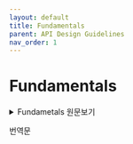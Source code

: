 ```yaml
---
layout: default
title: Fundamentals
parent: API Design Guidelines
nav_order: 1
---
```


# Fundamentals

<details>
<summary>Fundametals 원문보기</summary>
<div markdown="1">

- **Clarity at the point of use** is your most important goal. Entities such as methods and properties are declared only once but used repeatedly. Design APIs to make those uses clear and concise. When evaluating a design, reading a declaration is seldom sufficient; always examine a use case to make sure it looks clear in context.

- **Clarity is more important than brevity.** Although Swift code can be compact, it is a non-goal to enable the smallest possible code with the fewest characters. Brevity in Swift code, where it occurs, is a side-effect of the strong type system and features that naturally reduce boilerplate.

- **Write a documentation comment for every declaration.** Insights gained by writing documentation can have a profound impact on your design, so don’t put it off.   

  > If you are having trouble describing your API’s functionality in simple terms, you may have designed the wrong API.

  <details>
  <summary>DETAIL</summary>
  <div markdown="1">   

  - **Use Swift’s dialect of Markdown.**

  - **Begin with a summary** that describes the entity being declared. Often, an API can be completely understood from its declaration and its summary.

    ```swift
    /// Returns a "view" of `self` containing the same elements in
    /// reverse order.
    func reversed() -> ReverseCollection
    ```

    <details>
    <summary>DETAIL</summary>
    <div markdown="1">

    - **Focus on the summary**; it’s the most important part. Many excellent documentation comments consist of nothing more than a great summary.

    - **Use a single sentence fragment** if possible, ending with a period. Do not use a complete sentence.

    - **Describe what a function or method does and what it *returns*,** omitting null effects and Void returns:

    ```swift
    /// Inserts `newHead` at the beginning of `self`.
    mutating func prepend(_ newHead: Int)

    /// Returns a `List` containing `head` followed by the elements
    /// of `self`.
    func prepending(_ head: Element) -> List

    /// Removes and returns the first element of `self` if non-empty;
    /// returns `nil` otherwise.
    mutating func popFirst() -> Element?
    ```

    Note: in rare cases like popFirst above, the summary is formed of multiple sentence fragments separated by semicolons.

    - **Describe what a subscript accesses**:
    ```swift
    /// Accesses the `index`th element.
    subscript(index: Int) -> Element { get set }
    ```

    - **Describe what an initializer creates**:
    ```swift
    /// Creates an instance containing `n` repetitions of `x`.
    init(count n: Int, repeatedElement x: Element)
    ```

    - For all other declarations, **describe what the declared entity *is*.**
    ```swift
    /// A collection that supports equally efficient insertion/removal
    /// at any position.
    struct List {

      /// The element at the beginning of `self`, or `nil` if self is
      /// empty.
      var first: Element?
      ...
    ```

    </div>
    </details>

  - **Optionally, continue** with one or more paragraphs and bullet items. Paragraphs are separated by blank lines and use complete sentences.

    ```swift
    /// Writes the textual representation of each    ← Summary
    /// element of `items` to the standard output.
    ///                                              ← Blank line
    /// The textual representation for each item `x` ← Additional discussion
    /// is generated by the expression `String(x)`.
    ///
    /// - Parameter separator: text to be printed    ⎫
    ///   between items.                             ⎟
    /// - Parameter terminator: text to be printed   ⎬ Parameters section
    ///   at the end.                                ⎟
    ///                                              ⎭
    /// - Note: To print without a trailing          ⎫
    ///   newline, pass `terminator: ""`             ⎟
    ///                                              ⎬ Symbol commands
    /// - SeeAlso: `CustomDebugStringConvertible`,   ⎟
    ///   `CustomStringConvertible`, `debugPrint`.   ⎭
    public func print(
      _ items: Any..., separator: String = " ", terminator: String = "\n")
    ```


    <details>
    <summary>DETAIL</summary>
    <div markdown="1">

    - **Use recognized [symbol documentation markup elements](https://developer.apple.com/library/archive/documentation/Xcode/Reference/xcode_markup_formatting_ref/SymbolDocumentation.html#//apple_ref/doc/uid/TP40016497-CH51-SW1)** to add information beyond the summary, whenever appropriate.

    - **Know and use recognized bullet items with [symbol command syntax](https://developer.apple.com/library/archive/documentation/Xcode/Reference/xcode_markup_formatting_ref/SymbolDocumentation.html#//apple_ref/doc/uid/TP40016497-CH51-SW13).** Popular development tools such as Xcode give special treatment to bullet items that start with the following keywords:

    |  [Attention](https://developer.apple.com/library/prerelease/mac/documentation/Xcode/Reference/xcode_markup_formatting_ref/Attention.html) | [Author](https://developer.apple.com/library/prerelease/mac/documentation/Xcode/Reference/xcode_markup_formatting_ref/Author.html)        | [Authors](https://developer.apple.com/library/prerelease/mac/documentation/Xcode/Reference/xcode_markup_formatting_ref/Authors.html)      | [Bug](https://developer.apple.com/library/prerelease/mac/documentation/Xcode/Reference/xcode_markup_formatting_ref/Bug.html)        |
    |------------|---------------|--------------|------------|
    | [Complexity](https://developer.apple.com/library/prerelease/mac/documentation/Xcode/Reference/xcode_markup_formatting_ref/Complexity.html) | [Copyright](https://developer.apple.com/library/prerelease/mac/documentation/Xcode/Reference/xcode_markup_formatting_ref/Copyright.html)     | [Date](https://developer.apple.com/library/prerelease/mac/documentation/Xcode/Reference/xcode_markup_formatting_ref/Date.html)         | [Experiment](https://developer.apple.com/library/prerelease/mac/documentation/Xcode/Reference/xcode_markup_formatting_ref/Experiment.html) |
    | [Important](https://developer.apple.com/library/prerelease/mac/documentation/Xcode/Reference/xcode_markup_formatting_ref/Important.html)  | [Invariant](https://developer.apple.com/library/prerelease/mac/documentation/Xcode/Reference/xcode_markup_formatting_ref/Invariant.html)     | [Note](https://developer.apple.com/library/prerelease/mac/documentation/Xcode/Reference/xcode_markup_formatting_ref/Note.html)         | [Parameter](https://developer.apple.com/library/prerelease/mac/documentation/Xcode/Reference/xcode_markup_formatting_ref/Parameter.html)  |
    | [Parameters](https://developer.apple.com/library/prerelease/mac/documentation/Xcode/Reference/xcode_markup_formatting_ref/Parameters.html) | [Postcondition](https://developer.apple.com/library/prerelease/mac/documentation/Xcode/Reference/xcode_markup_formatting_ref/Postcondition.html) | [Precondition](https://developer.apple.com/library/prerelease/mac/documentation/Xcode/Reference/xcode_markup_formatting_ref/Precondition.html) | [Remark](https://developer.apple.com/library/prerelease/mac/documentation/Xcode/Reference/xcode_markup_formatting_ref/Remark.html)     |
    | [Requires](https://developer.apple.com/library/prerelease/mac/documentation/Xcode/Reference/xcode_markup_formatting_ref/Requires.html)   | [Returns](https://developer.apple.com/library/prerelease/mac/documentation/Xcode/Reference/xcode_markup_formatting_ref/Returns.html)       | [SeeAlso](https://developer.apple.com/library/prerelease/mac/documentation/Xcode/Reference/xcode_markup_formatting_ref/SeeAlso.html)      | [Since](https://developer.apple.com/library/prerelease/mac/documentation/Xcode/Reference/xcode_markup_formatting_ref/Since.html)      |
    | [Throws](https://developer.apple.com/library/prerelease/mac/documentation/Xcode/Reference/xcode_markup_formatting_ref/Throws.html)     | [Todo](https://developer.apple.com/library/prerelease/mac/documentation/Xcode/Reference/xcode_markup_formatting_ref/Todo.html)          | [Version](https://developer.apple.com/library/prerelease/mac/documentation/Xcode/Reference/xcode_markup_formatting_ref/Version.html)      | [Warning](https://developer.apple.com/library/prerelease/mac/documentation/Xcode/Reference/xcode_markup_formatting_ref/Warning.html)    |

    </div>
    </details>


  </div>
  </details>

</div>
</details>

번역문
